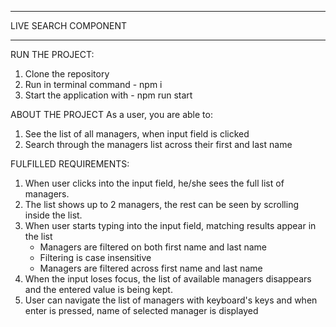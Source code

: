 
*************************
LIVE SEARCH COMPONENT 
*************************

RUN THE PROJECT:

1. Clone the repository
2. Run in terminal command -  npm i
3. Start the application with - npm run start


ABOUT THE PROJECT
As a user, you are able to:

1. See the list of all managers, when input field is clicked
2. Search through the managers list across their first and last name


FULFILLED REQUIREMENTS:

1. When user clicks into the input field, he/she sees the full list of managers.
2. The list shows up to 2 managers, the rest can be seen by scrolling inside the list.
3. When user starts typing into the input field, matching results appear in the list 
    - Managers are filtered on both first name and last name
    - Filtering is case insensitive
    - Managers are filtered across first name and last name
4. When the input loses focus, the list of available managers disappears and the entered value is being kept.
5. User can navigate the list of managers with keyboard's keys and when enter is pressed, name of selected manager is displayed
